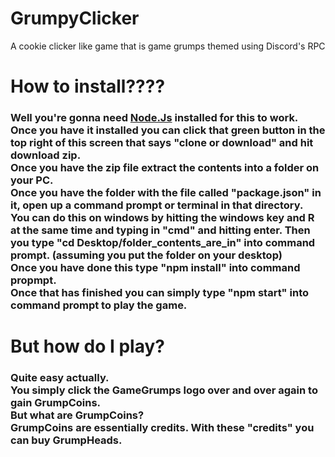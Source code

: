 # GrumpyClicker
A cookie clicker like game that is game grumps themed using Discord's RPC



<h1>How to install????</h1>
<h3>Well you're gonna need <a href="https://nodejs.org/en/">Node.Js</a> installed for this to work.
<br>
Once you have it installed you can click that green button in the top right of this screen that says "clone or download" and hit download zip.
<br>
Once you have the zip file extract the contents into a folder on your PC.
<br>
Once you have the folder with the file called "package.json" in it, open up a command prompt or terminal in that directory.
<br>
You can do this on windows by hitting the windows key and R at the same time and typing in "cmd" and hitting enter. Then you type "cd Desktop/folder_contents_are_in" into command prompt. (assuming you put the folder on your desktop)
<br>
Once you have done this type "npm install" into command propmpt.
<br>
Once that has finished you can simply type "npm start" into command prompt to play the game.

<h1>But how do I play?</h1>
<h3>Quite easy actually.
<br>
You simply click the GameGrumps logo over and over again to gain GrumpCoins.
<br>
But what are GrumpCoins?
<br>
GrumpCoins are essentially credits. With these "credits" you can buy GrumpHeads.
<br>
</h3>
